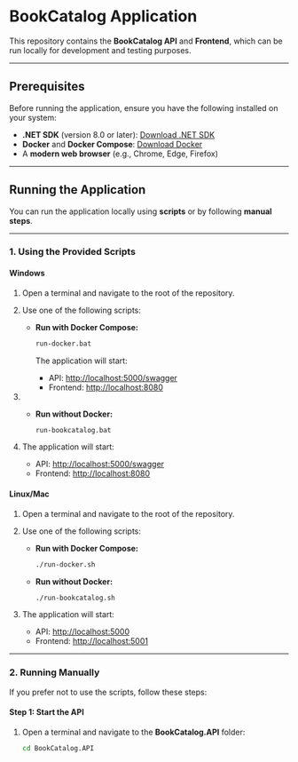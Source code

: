 # **BookCatalog Application**

This repository contains the **BookCatalog API** and **Frontend**, which can be run locally for development and testing purposes.

---

## **Prerequisites**

Before running the application, ensure you have the following installed on your system:

- **.NET SDK** (version 8.0 or later): [Download .NET SDK](https://dotnet.microsoft.com/download)
- **Docker** and **Docker Compose**: [Download Docker](https://www.docker.com/products/docker-desktop)
- A **modern web browser** (e.g., Chrome, Edge, Firefox)

---

## **Running the Application**

You can run the application locally using **scripts** or by following **manual steps**.

---

### **1. Using the Provided Scripts**

#### **Windows**

1. Open a terminal and navigate to the root of the repository.
2. Use one of the following scripts:

   - **Run with Docker Compose:**

     ```cmd
     run-docker.bat
     ```

     The application will start:

     - API: [http://localhost:5000/swagger](http://localhost:5000/swagger)
     - Frontend: [http://localhost:8080](http://localhost:8080/)
3. - **Run without Docker:**

     ```cmd
     run-bookcatalog.bat
     ```
4. The application will start:

   - API: [http://localhost:5000/swagger](http://localhost:5000/swagger)
   - Frontend: [http://localhost:8080](http://localhost:8080)

#### **Linux/Mac**

1. Open a terminal and navigate to the root of the repository.
2. Use one of the following scripts:

   - **Run with Docker Compose:**
     ```bash
     ./run-docker.sh
     ```
   - **Run without Docker:**
     ```bash
     ./run-bookcatalog.sh
     ```
3. The application will start:

   - API: [http://localhost:5000](http://localhost:5000)
   - Frontend: [http://localhost:5001](http://localhost:5163)

---

### **2. Running Manually**

If you prefer not to use the scripts, follow these steps:

#### **Step 1: Start the API**

1. Open a terminal and navigate to the **BookCatalog.API** folder:
   ```bash
   cd BookCatalog.API
   ```
